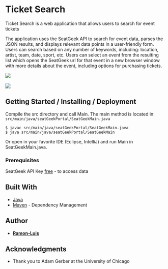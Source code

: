 # Ticket Search

Ticket Search is a web application that allows users to search for event tickets

The application uses the SeatGeek API to search for event data, parses the JSON results, and displays relevant data points in a user-friendly form.  Users can search based on any number of keywords, including: location, artist, team, date, sport, etc. Users can select an event from the resulting list which opens the SeatGeek url for that event in a new browser window with more details about the event, including options for purchasing tickets.  

<kbd>
	<img src="https://github.com/ramon-luis/ticket-search/raw/master/demo/ticket-search-screenshot-1.png">
</kbd>
<br />
<br />
<kbd>
	<img src="https://github.com/ramon-luis/ticket-search/raw/master/demo/ticket-search-screenshot-2.png">
</kbd>

## Getting Started / Installing / Deployment

Compile the src directory and call Main.  The main method is located in:  
`src/main/java/seatGeekPortal/SeatGeekMain.java`  

```
$ javac src/main/java/seatGeekPortal/SeatGeekMain.java
$ java src/main/java/seatGeekPortal/SeatGeekMain
```

Or open in your favorite IDE (Eclipse, IntelliJ) and run Main in SeatGeekMain.java.

### Prerequisites

SeatGeek API Key [free](http://platform.seatgeek.com/) - to access data

## Built With

* [Java](http://www.oracle.com/technetwork/java/javase/downloads/jre8-downloads-2133155.html)
* [Maven](https://maven.apache.org/) - Dependency Management

## Author

* [**Ramon-Luis**](https://github.com/ramon-luis)

## Acknowledgments

* Thank you to Adam Gerber at the University of Chicago